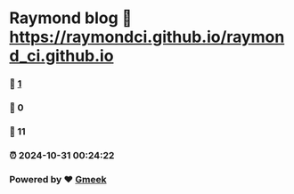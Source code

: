 # Raymond blog :link: https://raymondci.github.io/raymond_ci.github.io 
### :page_facing_up: [1](https://raymondci.github.io/raymond_ci.github.io/tag.html) 
### :speech_balloon: 0 
### :hibiscus: 11 
### :alarm_clock: 2024-10-31 00:24:22 
### Powered by :heart: [Gmeek](https://github.com/Meekdai/Gmeek)
